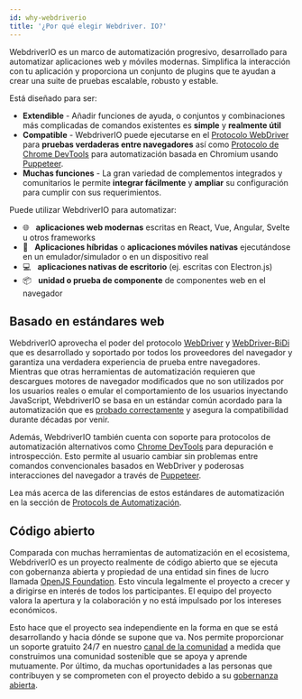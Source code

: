 ```yaml
---
id: why-webdriverio
title: '¿Por qué elegir Webdriver. IO?'
---
```


WebdriverIO es un marco de automatización progresivo, desarrollado para automatizar aplicaciones web y móviles modernas. Simplifica la interacción con tu aplicación y proporciona un conjunto de plugins que te ayudan a crear una suite de pruebas escalable, robusto y estable.

Está diseñado para ser:

- __Extendible__ - Añadir funciones de ayuda, o conjuntos y combinaciones más complicadas de comandos existentes es __simple__ y __realmente útil__
- __Compatible__ - WebdriverIO puede ejecutarse en el [Protocolo WebDriver](https://w3c.github.io/webdriver/) para __pruebas verdaderas entre navegadores__ así como [Protocolo de Chrome DevTools](https://chromedevtools.github.io/devtools-protocol/) para automatización basada en Chromium usando [Puppeteer](https://pptr.dev/).
- __Muchas funciones__ - La gran variedad de complementos integrados y comunitarios le permite __integrar fácilmente__ y __ampliar__ su configuración para cumplir con sus requerimientos.

Puede utilizar WebdriverIO para automatizar:

- 🌐 <span>&nbsp;</span> __aplicaciones web modernas__ escritas en React, Vue, Angular, Svelte u otros frameworks
- 📱 <span>&nbsp;</span> __Aplicaciones híbridas__ o __aplicaciones móviles nativas__ ejecutándose en un emulador/simulador o en un dispositivo real
- 💻 <span>&nbsp;</span> __aplicaciones nativas de escritorio__ (ej. escritas con Electron.js)
- 📦 <span>&nbsp;</span> __unidad o prueba de componente__ de componentes web en el navegador

## Basado en estándares web

WebdriverIO aprovecha el poder del protocolo [WebDriver](https://w3c.github.io/webdriver/) y [WebDriver-BiDi](https://github.com/w3c/webdriver-bidi) que es desarrollado y soportado por todos los proveedores del navegador y garantiza una verdadera experiencia de prueba entre navegadores. Mientras que otras herramientas de automatización requieren que descargues motores de navegador modificados que no son utilizados por los usuarios reales o emular el comportamiento de los usuarios inyectando JavaScript, WebdriverIO se basa en un estándar común acordado para la automatización que es [probado correctamente](https://wpt.fyi/results/webdriver/tests?label=experimental&label=master&aligned) y asegura la compatibilidad durante décadas por venir.

Además, WebdriverIO también cuenta con soporte para protocolos de automatización alternativos como [Chrome DevTools](https://chromedevtools.github.io/devtools-protocol/) para depuración e introspección. Esto permite al usuario cambiar sin problemas entre comandos convencionales basados en WebDriver y poderosas interacciones del navegador a través de [Puppeteer](https://pptr.dev/).

Lea más acerca de las diferencias de estos estándares de automatización en la sección de [Protocols de Automatización](./AutomationProtocols.md).

## Código abierto

Comparada con muchas herramientas de automatización en el ecosistema, WebdriverIO es un proyecto realmente de código abierto que se ejecuta con gobernanza abierta y propiedad de una entidad sin fines de lucro llamada [OpenJS Foundation](https://openjsf.org/). Esto vincula legalmente el proyecto a crecer y a dirigirse en interés de todos los participantes. El equipo del proyecto valora la apertura y la colaboración y no está impulsado por los intereses económicos.

Esto hace que el proyecto sea independiente en la forma en que se está desarrollando y hacia dónde se supone que va. Nos permite proporcionar un soporte gratuito 24/7 en nuestro [canal de la comunidad](https://discord.webdriver.io) a medida que construimos una comunidad sostenible que se apoya y aprende mutuamente. Por último, da muchas oportunidades a las personas que contribuyen y se comprometen con el proyecto debido a su [gobernanza abierta](https://github.com/webdriverio/webdriverio/blob/main/GOVERNANCE.md).
